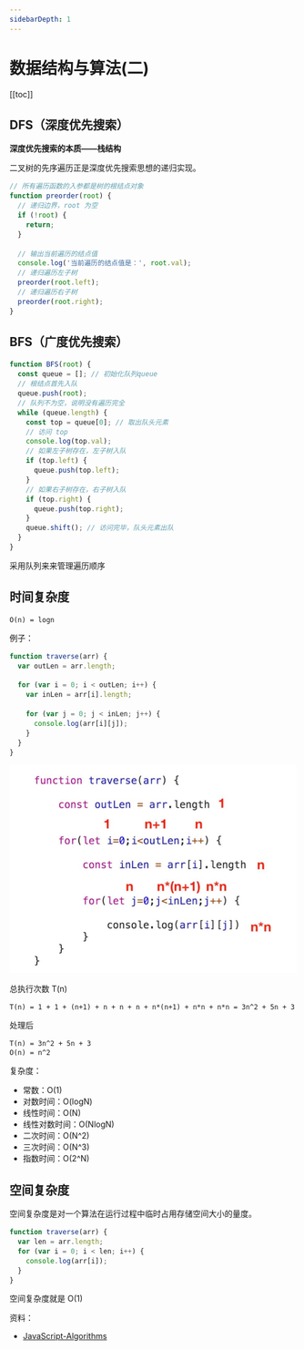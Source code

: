 ```yaml
---
sidebarDepth: 1
---
```


# 数据结构与算法(二)

[[toc]]

## DFS（深度优先搜索）

**深度优先搜索的本质——栈结构**

二叉树的先序遍历正是深度优先搜索思想的递归实现。

```js
// 所有遍历函数的入参都是树的根结点对象
function preorder(root) {
  // 递归边界，root 为空
  if (!root) {
    return;
  }

  // 输出当前遍历的结点值
  console.log('当前遍历的结点值是：', root.val);
  // 递归遍历左子树
  preorder(root.left);
  // 递归遍历右子树
  preorder(root.right);
}
```

## BFS（广度优先搜索）

```js
function BFS(root) {
  const queue = []; // 初始化队列queue
  // 根结点首先入队
  queue.push(root);
  // 队列不为空，说明没有遍历完全
  while (queue.length) {
    const top = queue[0]; // 取出队头元素
    // 访问 top
    console.log(top.val);
    // 如果左子树存在，左子树入队
    if (top.left) {
      queue.push(top.left);
    }
    // 如果右子树存在，右子树入队
    if (top.right) {
      queue.push(top.right);
    }
    queue.shift(); // 访问完毕，队头元素出队
  }
}
```

采用队列来来管理遍历顺序

## 时间复杂度

```
O(n) = logn
```

例子：

```js
function traverse(arr) {
  var outLen = arr.length;

  for (var i = 0; i < outLen; i++) {
    var inLen = arr[i].length;

    for (var j = 0; j < inLen; j++) {
      console.log(arr[i][j]);
    }
  }
}
```

![时间复杂度](./imgs/time-complexity.jpg)

总执行次数 T(n)

```
T(n) = 1 + 1 + (n+1) + n + n + n + n*(n+1) + n*n + n*n = 3n^2 + 5n + 3
```

处理后

```
T(n) = 3n^2 + 5n + 3
O(n) = n^2
```

复杂度：

- 常数：O(1)
- 对数时间：O(logN)
- 线性时间：O(N)
- 线性对数时间：O(NlogN)
- 二次时间：O(N^2)
- 三次时间：O(N^3)
- 指数时间：O(2^N)

## 空间复杂度

空间复杂度是对一个算法在运行过程中临时占用存储空间大小的量度。

```js
function traverse(arr) {
  var len = arr.length;
  for (var i = 0; i < len; i++) {
    console.log(arr[i]);
  }
}
```

空间复杂度就是 O(1)

资料：

- [JavaScript-Algorithms](https://github.com/sisterAn/JavaScript-Algorithms)
